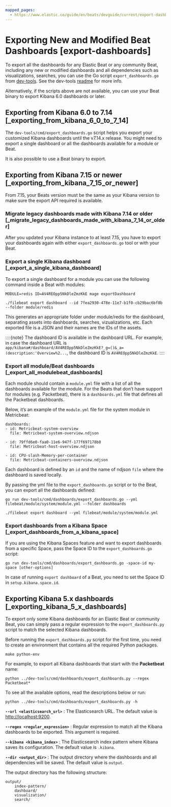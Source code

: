```yaml
---
mapped_pages:
  - https://www.elastic.co/guide/en/beats/devguide/current/export-dashboards.html
---
```


# Exporting New and Modified Beat Dashboards [export-dashboards]

To export all the dashboards for any Elastic Beat or any community Beat, including any new or modified dashboards and all dependencies such as visualizations, searches, you can use the Go script `export_dashboards.go` from [dev-tools](https://github.com/elastic/beats/tree/master/dev-tools/cmd/dashboards). See the dev-tools [readme](https://github.com/elastic/beats/tree/master/dev-tools/README.md) for more info.

Alternatively, if the scripts above are not available, you can use your Beat binary to export Kibana 6.0 dashboards or later.

## Exporting from Kibana 6.0 to 7.14 [_exporting_from_kibana_6_0_to_7_14]

The `dev-tools/cmd/export_dashboards.go` script helps you export your customized Kibana dashboards until the v7.14.x release. You might need to export a single dashboard or all the dashboards available for a module or Beat.

It is also possible to use a Beat binary to export.


## Exporting from Kibana 7.15 or newer [_exporting_from_kibana_7_15_or_newer]

From 7.15, your Beats version must be the same as your Kibana version to make sure the export API required is available.

### Migrate legacy dashboards made with Kibana 7.14 or older [_migrate_legacy_dashboards_made_with_kibana_7_14_or_older]

After you updated your Kibana instance to at least 7.15, you have to export your dashboards again with either `export_dashboards.go` tool or with your Beat.


### Export a single Kibana dashboard [_export_a_single_kibana_dashboard]

To export a single dashboard for a module you can use the following command inside a Beat with modules:

```shell
MODULE=redis ID=AV4REOpp5NkDleZmzKkE mage exportDashboard
```

```shell
./filebeat export dashboard --id 7fea2930-478e-11e7-b1f0-cb29bac6bf8b --folder module/redis
```

This generates an appropriate folder under module/redis for the dashboard, separating assets into dashboards, searches, vizualizations, etc. Each exported file is a JSON and their names are the IDs of the assets.

::::{note}
The dashboard ID is available in the dashboard URL. For example, in case the dashboard URL is `app/kibana#/dashboard/AV4REOpp5NkDleZmzKkE?_g=()&_a=(description:'Overview%2...`, the dashboard ID is `AV4REOpp5NkDleZmzKkE`.
::::



### Export all module/Beat dashboards [_export_all_modulebeat_dashboards]

Each module should contain a `module.yml` file with a list of all the dashboards available for the module. For the Beats that don’t have support for modules (e.g. Packetbeat), there is a `dashboards.yml` file that defines all the Packetbeat dashboards.

Below, it’s an example of the `module.yml` file for the system module in Metricbeat:

```shell
dashboards:
- id: Metricbeat-system-overview
  file: Metricbeat-system-overview.ndjson

- id: 79ffd6e0-faa0-11e6-947f-177f697178b8
  file: Metricbeat-host-overview.ndjson

- id: CPU-slash-Memory-per-container
  file: Metricbeat-containers-overview.ndjson
```

Each dashboard is defined by an `id` and the name of ndjson `file` where the dashboard is saved locally.

By passing the yml file to the `export_dashboards.go` script or to the Beat, you can export all the dashboards defined:

```shell
go run dev-tools/cmd/dashboards/export_dashboards.go --yml filebeat/module/system/module.yml --folder dashboards
```

```shell
./filebeat export dashboard --yml filebeat/module/system/module.yml
```


### Export dashboards from a Kibana Space [_export_dashboards_from_a_kibana_space]

If you are using the Kibana Spaces feature and want to export dashboards from a specific Space, pass the Space ID to the `export_dashboards.go` script:

```shell
go run dev-tools/cmd/dashboards/export_dashboards.go -space-id my-space [other-options]
```

In case of running `export dashboard` of a Beat, you need to set the Space ID in `setup.kibana.space.id`.



## Exporting Kibana 5.x dashboards [_exporting_kibana_5_x_dashboards]

To export only some Kibana dashboards for an Elastic Beat or community Beat, you can simply pass a regular expression to the `export_dashboards.py` script to match the selected Kibana dashboards.

Before running the `export_dashboards.py` script for the first time, you need to create an environment that contains all the required Python packages.

```shell
make python-env
```

For example, to export all Kibana dashboards that start with the **Packetbeat** name:

```shell
python ../dev-tools/cmd/dashboards/export_dashboards.py --regex Packetbeat*
```

To see all the available options, read the descriptions below or run:

```shell
python ../dev-tools/cmd/dashboards/export_dashboards.py -h
```

**`--url <elasticsearch_url>`**
:   The Elasticsearch URL. The default value is [http://localhost:9200](http://localhost:9200).

**`--regex <regular_expression>`**
:   Regular expression to match all the Kibana dashboards to be exported. This argument is required.

**`--kibana <kibana_index>`**
:   The Elasticsearch index pattern where Kibana saves its configuration. The default value is `.kibana`.

**`--dir <output_dir>`**
:   The output directory where the dashboards and all dependencies will be saved. The default value is `output`.

The output directory has the following structure:

```shell
output/
    index-pattern/
    dashboard/
    visualization/
    search/
```
